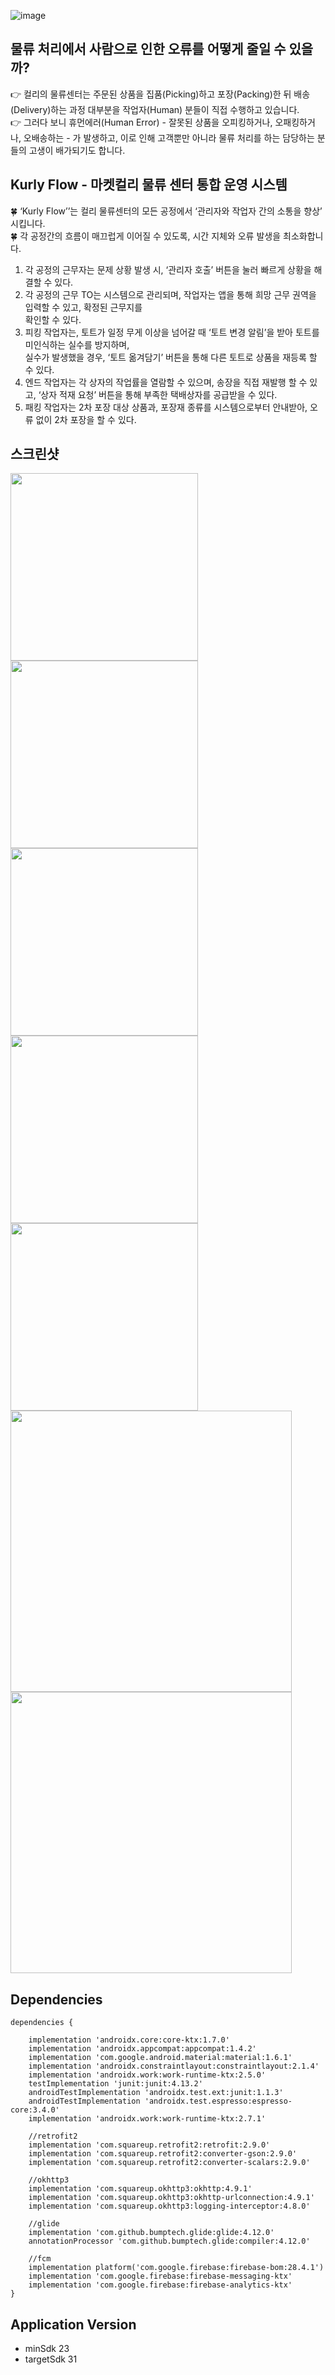 ![image](https://user-images.githubusercontent.com/35549958/186361611-c289ab0b-4e92-4f9f-b39c-b0964c53b1d2.png)
## 물류 처리에서 사람으로 인한 오류를 어떻게 줄일 수 있을까?
:point_right: 컬리의 물류센터는 주문된 상품을 집품(Picking)하고 포장(Packing)한 뒤 배송(Delivery)하는 과정 대부분을 작업자(Human) 분들이 직접 수행하고 있습니다.</br>
:point_right: 그러다 보니 휴먼에러(Human Error) - 잘못된 상품을 오피킹하거나, 오패킹하거나, 오배송하는 - 가 발생하고, 이로 인해 고객뿐만 아니라 물류 처리를 하는 담당하는 분들의 고생이 배가되기도 합니다.

## Kurly Flow - 마켓컬리 물류 센터 통합 운영 시스템
:four_leaf_clover: ‘Kurly Flow’’는 컬리 물류센터의 모든 공정에서 ‘관리자와 작업자 간의 소통을 향상’ 시킵니다.</br> 
:four_leaf_clover: 각 공정간의 흐름이 매끄럽게 이어질 수 있도록, 시간 지체와 오류 발생을 최소화합니다.  
1.  각 공정의 근무자는 문제 상황 발생 시, ‘관리자 호출’ 버튼을 눌러 빠르게 상황을 해결할 수 있다. 
2.  각 공정의 근무 TO는 시스템으로 관리되며, 작업자는 앱을 통해 희망 근무 권역을 입력할 수 있고, 확정된 근무지를    
    확인할 수 있다.
3.  피킹 작업자는, 토트가 일정 무게 이상을 넘어갈 때 ‘토트 변경 알림’을 받아 토트를 미인식하는 실수를 방지하며,  
    실수가 발생했을 경우, ‘토트 옮겨담기’ 버튼을 통해 다른 토트로 상품을 재등록 할 수 있다.  
4.  엔드 작업자는 각 상자의 작업률을 열람할 수 있으며, 송장을 직접 재발행 할 수 있고, ‘상자 적재 요청’ 버튼을 통해 
    부족한 택배상자를 공급받을 수 있다. 
5.  패킹 작업자는 2차 포장 대상 상품과, 포장재 종류를 시스템으로부터 안내받아, 오류 없이 2차 포장을 할 수 있다. 

## 스크린샷
<img src="https://user-images.githubusercontent.com/35549958/186371052-3ebc5833-b2c3-4c08-985e-5787fe35baed.png" width="300px" ></img> 
<img src="https://user-images.githubusercontent.com/35549958/186371258-af46e96c-ddc6-4a7c-b43a-af7ee65909bc.png" width="300px" ></img> 
<img src="https://user-images.githubusercontent.com/35549958/186371276-c2935c5d-7de8-41c0-8f66-d6ab3992b9ce.png" width="300px" ></img> 
<img src="https://user-images.githubusercontent.com/35549958/186371300-b14a29d8-9a47-44ee-8529-1f9b20cb98d3.png" width="300px" ></img> 
<img src="https://user-images.githubusercontent.com/35549958/186371828-468945b7-f54e-4a7e-9bd3-04e6c548a182.png" width="300px" ></img> </br>
<img src="https://user-images.githubusercontent.com/35549958/186371368-b99501ff-a6a8-49f1-bb52-e6068969e488.png" width="450px" ></img>
<img src="https://user-images.githubusercontent.com/35549958/186371382-d9dddd75-1384-442d-aa82-dc004e3e92be.png" width="450px" ></img>

## Dependencies
```
dependencies {

    implementation 'androidx.core:core-ktx:1.7.0'
    implementation 'androidx.appcompat:appcompat:1.4.2'
    implementation 'com.google.android.material:material:1.6.1'
    implementation 'androidx.constraintlayout:constraintlayout:2.1.4'
    implementation 'androidx.work:work-runtime-ktx:2.5.0'
    testImplementation 'junit:junit:4.13.2'
    androidTestImplementation 'androidx.test.ext:junit:1.1.3'
    androidTestImplementation 'androidx.test.espresso:espresso-core:3.4.0'
    implementation 'androidx.work:work-runtime-ktx:2.7.1'

    //retrofit2
    implementation 'com.squareup.retrofit2:retrofit:2.9.0'
    implementation 'com.squareup.retrofit2:converter-gson:2.9.0'
    implementation 'com.squareup.retrofit2:converter-scalars:2.9.0'

    //okhttp3
    implementation 'com.squareup.okhttp3:okhttp:4.9.1'
    implementation 'com.squareup.okhttp3:okhttp-urlconnection:4.9.1'
    implementation 'com.squareup.okhttp3:logging-interceptor:4.8.0'

    //glide
    implementation 'com.github.bumptech.glide:glide:4.12.0'
    annotationProcessor 'com.github.bumptech.glide:compiler:4.12.0'

    //fcm
    implementation platform('com.google.firebase:firebase-bom:28.4.1')
    implementation 'com.google.firebase:firebase-messaging-ktx'
    implementation 'com.google.firebase:firebase-analytics-ktx'
}
```

## Application Version
- minSdk 23
- targetSdk 31
